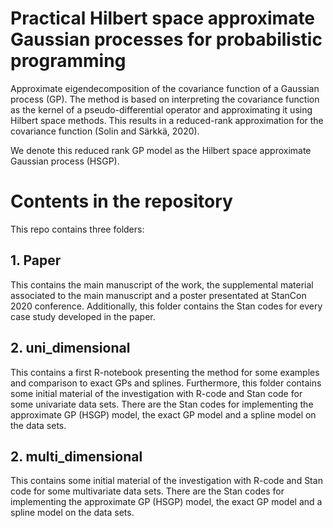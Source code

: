 # Practical Hilbert space approximate Gaussian processes for probabilistic programming
Approximate eigendecomposition of the covariance function of a Gaussian process (GP). The method is based on interpreting the covariance function as the kernel of a pseudo-differential operator and approximating it using Hilbert space methods. This results in a reduced-rank approximation for the covariance function (Solin and Särkkä, 2020).

We denote this reduced rank GP model as the Hilbert space approximate Gaussian process (HSGP).

# Contents in the repository
This repo contains three folders:
## 1. Paper
This contains the main manuscript of the work, the supplemental material associated to the main manuscript and a poster presentated at StanCon 2020 conference. Additionally, this folder contains the Stan codes for every case study developed in the paper.
## 2. uni_dimensional
This contains a first R-notebook presenting the method for some examples and comparison to exact GPs and splines. Furthermore, this folder contains some initial material of the investigation with R-code and Stan code for some univariate data sets. There are the Stan codes for implementing the approximate GP (HSGP) model, the exact GP model and a spline model on the data sets. 
## 2. multi_dimensional
This contains some initial material of the investigation with R-code and Stan code for some multivariate data sets. There are the Stan codes for implementing the approximate GP (HSGP) model, the exact GP model and a spline model on the data sets.
